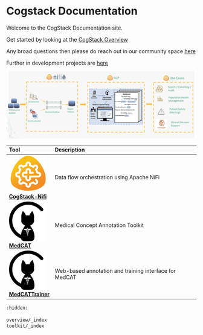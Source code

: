    
# Cogstack Documentation

Welcome to the CogStack Documentation site.

Get started by looking at the [CogStack Overview](overview/CogStack-Documentation.md)

Any broad questions then please do reach out in our community space [here](https://discourse.cogstack.org/)

Further in development projects are [here](https://github.com/orgs/CogStack/repositories)

![](./overview/attachments/43c14755-e565-4ae0-a0a3-ec6dc18a691c.png)

| Tool | Description |
|:-----|:------------|
| <img src="./overview/attachments/36c0d23f-a632-4fbf-9f7c-6669e88bbd39.png" width="100"/> <br/> [**CogStack-Nifi**](https://cogstack-nifi.readthedocs.io/en/latest/main.html) | Data flow orchestration using Apache NiFi |
| <img src="./overview/attachments/09a8bb60-9864-41fa-be7b-cf9a9dc04498.png" width="100"/> <br/> [**MedCAT**](https://medcat.readthedocs.io/en/latest/) | Medical Concept Annotation Toolkit |
| <img src="./overview/attachments/09a8bb60-9864-41fa-be7b-cf9a9dc04498.png" width="100"/> <br/> [**MedCATTrainer**](https://medcattrainer.readthedocs.io/en/latest/) | Web-based annotation and training interface for MedCAT |


```{toctree}
:hidden:

overview/_index
toolkit/_index

```

